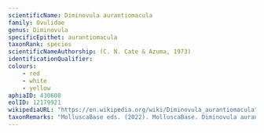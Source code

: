 ```yaml
---
scientificName: Diminovula aurantiomacula
family: Ovulidae
genus: Diminovula
specificEpithet: aurantiomacula
taxonRank: species
scientificNameAuthorship: (C. N. Cate & Azuma, 1973)
identificationQualifier: 
colours:
    - red
    - white
    - yellow
aphiaID: 430608
eolID: 12179921
wikipediaURL: "https://en.wikipedia.org/wiki/Diminovula_aurantiomacula"
taxonRemarks: "MolluscaBase eds. (2022). MolluscaBase. Diminovula aurantiomacula (C. N. Cate & Azuma, 1973). Accessed through: World Register of Marine Species at: https://www.marinespecies.org/aphia.php?p=taxdetails&id=430608 on 2022-03-03"
---
```

